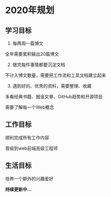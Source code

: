 # 2020年规划

## 学习目标

1. 每两周一篇博文

全年需要累积输出20篇博文

2. 做完每件事情都要沉淀文档

不计入博文数量，需要把工作流和工具文档建立起来

3. 遇到好的、优秀的资料，需要整理、收藏

多看经典书籍、掘金文章、GitHub趋势和开源项目

需要了解每一个Web概念

## 工作目标

顺利完成所有工作内容

晋级到web前端高级工程师

## 生活目标

培养一个额外的兴趣爱好

**持续更新中...**